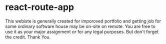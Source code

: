 # react-route-app

This webiste is generally created for imporoved portfolio and getting job for some ordinary software house may be on-site on remote. 
You are free to use it as your major assignment or for any legal purposes. But don't forget the credit.
Thank You.
